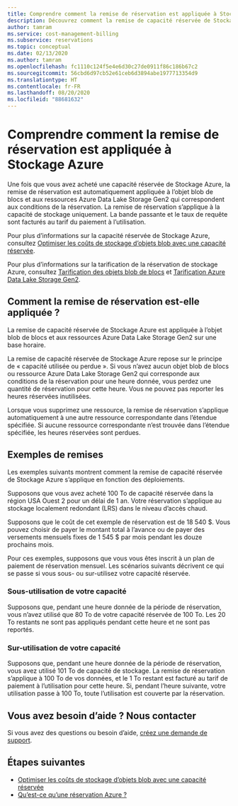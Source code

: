 ```yaml
---
title: Comprendre comment la remise de réservation est appliquée à Stockage Azure | Microsoft Docs
description: Découvrez comment la remise de capacité réservée de Stockage Azure est appliquée à l’objet blob de blocs et aux ressources Azure Data Lake Storage Gen2.
author: tamram
ms.service: cost-management-billing
ms.subservice: reservations
ms.topic: conceptual
ms.date: 02/13/2020
ms.author: tamram
ms.openlocfilehash: fc1110c124f5e4e6d30c27de0911f86c186b67c2
ms.sourcegitcommit: 56cbd6d97cb52e61ceb6d3894abe1977713354d9
ms.translationtype: HT
ms.contentlocale: fr-FR
ms.lasthandoff: 08/20/2020
ms.locfileid: "88681632"
---
```

# <a name="understand-how-the-reservation-discount-is-applied-to-azure-storage"></a>Comprendre comment la remise de réservation est appliquée à Stockage Azure

Une fois que vous avez acheté une capacité réservée de Stockage Azure, la remise de réservation est automatiquement appliquée à l’objet blob de blocs et aux ressources Azure Data Lake Storage Gen2 qui correspondent aux conditions de la réservation. La remise de réservation s’applique à la capacité de stockage uniquement. La bande passante et le taux de requête sont facturés au tarif du paiement à l’utilisation.

Pour plus d’informations sur la capacité réservée de Stockage Azure, consultez [Optimiser les coûts de stockage d’objets blob avec une capacité réservée](../../storage/blobs/storage-blob-reserved-capacity.md).

Pour plus d’informations sur la tarification de la réservation de stockage Azure, consultez [Tarification des objets blob de blocs](https://azure.microsoft.com/pricing/details/storage/blobs/) et [Tarification Azure Data Lake Storage Gen2](https://azure.microsoft.com/pricing/details/storage/data-lake/).

## <a name="how-the-reservation-discount-is-applied"></a>Comment la remise de réservation est-elle appliquée ?

La remise de capacité réservée de Stockage Azure est appliquée à l’objet blob de blocs et aux ressources Azure Data Lake Storage Gen2 sur une base horaire.

La remise de capacité réservée de Stockage Azure repose sur le principe de « capacité utilisée ou perdue ». Si vous n’avez aucun objet blob de blocs ou ressource Azure Data Lake Storage Gen2 qui corresponde aux conditions de la réservation pour une heure donnée, vous perdez une quantité de réservation pour cette heure. Vous ne pouvez pas reporter les heures réservées inutilisées.

Lorsque vous supprimez une ressource, la remise de réservation s’applique automatiquement à une autre ressource correspondante dans l’étendue spécifiée. Si aucune ressource correspondante n’est trouvée dans l’étendue spécifiée, les heures réservées sont perdues.

## <a name="discount-examples"></a>Exemples de remises

Les exemples suivants montrent comment la remise de capacité réservée de Stockage Azure s’applique en fonction des déploiements.

Supposons que vous avez acheté 100 To de capacité réservée dans la région USA Ouest 2 pour un délai de 1 an. Votre réservation s’applique au stockage localement redondant (LRS) dans le niveau d’accès chaud.

Supposons que le coût de cet exemple de réservation est de 18 540 $. Vous pouvez choisir de payer le montant total à l’avance ou de payer des versements mensuels fixes de 1 545 $ par mois pendant les douze prochains mois.

Pour ces exemples, supposons que vous vous êtes inscrit à un plan de paiement de réservation mensuel. Les scénarios suivants décrivent ce qui se passe si vous sous- ou sur-utilisez votre capacité réservée.

### <a name="underusing-your-capacity"></a>Sous-utilisation de votre capacité

Supposons que, pendant une heure donnée de la période de réservation, vous n’avez utilisé que 80 To de votre capacité réservée de 100 To. Les 20 To restants ne sont pas appliqués pendant cette heure et ne sont pas reportés.

### <a name="overusing-your-capacity"></a>Sur-utilisation de votre capacité

Supposons que, pendant une heure donnée de la période de réservation, vous avez utilisé 101 To de capacité de stockage. La remise de réservation s’applique à 100 To de vos données, et le 1 To restant est facturé au tarif de paiement à l’utilisation pour cette heure. Si, pendant l’heure suivante, votre utilisation passe à 100 To, toute l’utilisation est couverte par la réservation.

## <a name="need-help-contact-us"></a>Vous avez besoin d’aide ? Nous contacter

Si vous avez des questions ou besoin d’aide, [créez une demande de support](https://go.microsoft.com/fwlink/?linkid=2083458).

## <a name="next-steps"></a>Étapes suivantes

- [Optimiser les coûts de stockage d’objets blob avec une capacité réservée](../../storage/blobs/storage-blob-reserved-capacity.md)
- [Qu’est-ce qu’une réservation Azure ?](save-compute-costs-reservations.md)
